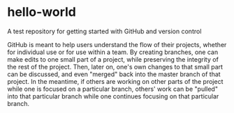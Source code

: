 # hello-world
A test repository for getting started with GitHub and version control

GitHub is meant to help users understand the flow of their projects, whether for individual use or for use within a team.
By creating branches, one can make edits to one small part of a project, while preserving the integrity of the rest of the project. Then, later on, one's own changes to that small part can be discussed, and even "merged" back into the master branch of that project.
In the meantime, if others are working on other parts of the project while one is focused on a particular branch, others' work can be "pulled" into that particular branch while one continues focusing on that particular branch.
